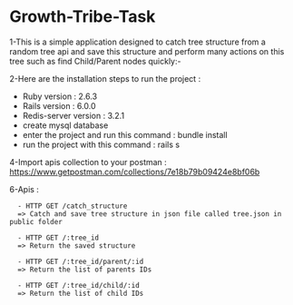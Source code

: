 # Growth-Tribe-Task

1-This is a simple application designed to catch tree structure from a random tree api and save this structure and perform many actions on this tree 
  such as find Child/Parent nodes quickly:-

2-Here are the installation steps to run the project :

   - Ruby version  : 2.6.3
   - Rails version : 6.0.0
   - Redis-server version : 3.2.1
   - create mysql database
   - enter the project and run this command : bundle install
   - run the project with this command : rails s

4-Import apis collection to your postman : https://www.getpostman.com/collections/7e18b79b09424e8bf06b

6-Apis :
      
      - HTTP GET /catch_structure
      => Catch and save tree structure in json file called tree.json in public folder
      
      - HTTP GET /:tree_id
      => Return the saved structure
      
      - HTTP GET /:tree_id/parent/:id
      => Return the list of parents IDs
        
      - HTTP GET /:tree_id/child/:id
      => Return the list of child IDs